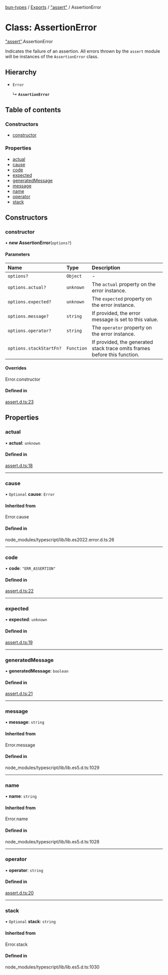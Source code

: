 [bun-types](../README.md) / [Exports](../modules.md) / ["assert"](../modules/assert_.md) / AssertionError

# Class: AssertionError

["assert"](../modules/assert_.md).AssertionError

Indicates the failure of an assertion. All errors thrown by the `assert` module
will be instances of the `AssertionError` class.

## Hierarchy

- `Error`

  ↳ **`AssertionError`**

## Table of contents

### Constructors

- [constructor](assert_.AssertionError.md#constructor)

### Properties

- [actual](assert_.AssertionError.md#actual)
- [cause](assert_.AssertionError.md#cause)
- [code](assert_.AssertionError.md#code)
- [expected](assert_.AssertionError.md#expected)
- [generatedMessage](assert_.AssertionError.md#generatedmessage)
- [message](assert_.AssertionError.md#message)
- [name](assert_.AssertionError.md#name)
- [operator](assert_.AssertionError.md#operator)
- [stack](assert_.AssertionError.md#stack)

## Constructors

### constructor

• **new AssertionError**(`options?`)

#### Parameters

| Name | Type | Description |
| :------ | :------ | :------ |
| `options?` | `Object` | - |
| `options.actual?` | `unknown` | The `actual` property on the error instance. |
| `options.expected?` | `unknown` | The `expected` property on the error instance. |
| `options.message?` | `string` | If provided, the error message is set to this value. |
| `options.operator?` | `string` | The `operator` property on the error instance. |
| `options.stackStartFn?` | `Function` | If provided, the generated stack trace omits frames before this function. |

#### Overrides

Error.constructor

#### Defined in

[assert.d.ts:23](https://github.com/valgaze/bun-types/blob/5e53f27/assert.d.ts#L23)

## Properties

### actual

• **actual**: `unknown`

#### Defined in

[assert.d.ts:18](https://github.com/valgaze/bun-types/blob/5e53f27/assert.d.ts#L18)

___

### cause

• `Optional` **cause**: `Error`

#### Inherited from

Error.cause

#### Defined in

node_modules/typescript/lib/lib.es2022.error.d.ts:26

___

### code

• **code**: ``"ERR_ASSERTION"``

#### Defined in

[assert.d.ts:22](https://github.com/valgaze/bun-types/blob/5e53f27/assert.d.ts#L22)

___

### expected

• **expected**: `unknown`

#### Defined in

[assert.d.ts:19](https://github.com/valgaze/bun-types/blob/5e53f27/assert.d.ts#L19)

___

### generatedMessage

• **generatedMessage**: `boolean`

#### Defined in

[assert.d.ts:21](https://github.com/valgaze/bun-types/blob/5e53f27/assert.d.ts#L21)

___

### message

• **message**: `string`

#### Inherited from

Error.message

#### Defined in

node_modules/typescript/lib/lib.es5.d.ts:1029

___

### name

• **name**: `string`

#### Inherited from

Error.name

#### Defined in

node_modules/typescript/lib/lib.es5.d.ts:1028

___

### operator

• **operator**: `string`

#### Defined in

[assert.d.ts:20](https://github.com/valgaze/bun-types/blob/5e53f27/assert.d.ts#L20)

___

### stack

• `Optional` **stack**: `string`

#### Inherited from

Error.stack

#### Defined in

node_modules/typescript/lib/lib.es5.d.ts:1030
